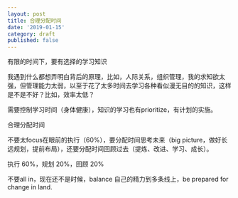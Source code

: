 ```yaml
---
layout: post
title: 合理分配时间
date: '2019-01-15'
category: draft
published: false
---
```


有限的时间下，要有选择的学习知识

我遇到什么都想弄明白背后的原理，比如，人际关系，组织管理，我的求知欲太强，但管理能力太弱，以至于花了太多时间去学习各种看似漫无目的的知识，这样是不是不好？比如，效率太低？

需要控制学习时间（身体健康），知识的学习也有prioritize，有计划的实施。

合理分配时间

不要太focus在眼前的执行（60%），要分配时间思考未来（big picture，做好长远规划，提前布局），还要分配时间回顾过去（提炼、改进、学习、成长）。 

执行 60%，规划 20%，回顾 20% 

不要all in，现在还不是时候，balance 自己的精力到多条线上，be prepared for change in land.


